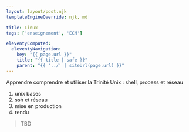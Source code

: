 ```yaml
---
layout: layout/post.njk 
templateEngineOverride: njk, md

title: Linux
tags: ['enseignement', 'ECM']

eleventyComputed:
  eleventyNavigation:
    key: "{{ page.url }}"
    title: "{{ title | safe }}"
    parent: "{{ '../' | siteUrl(page.url) }}"
---
```


Apprendre comprendre et utiliser la Trinité Unix : shell, process et réseau

1. unix bases
2. ssh et réseau
3. mise en production
4. rendu

> TBD
